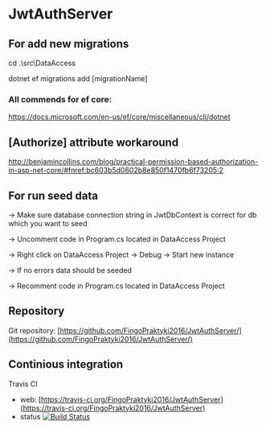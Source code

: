 # JwtAuthServer

## For add new migrations
 cd .\src\DataAccess

 dotnet ef migrations add [migrationName]

 ### All commends for ef core:
 https://docs.microsoft.com/en-us/ef/core/miscellaneous/cli/dotnet

 ## [Authorize] attribute workaround

 http://benjamincollins.com/blog/practical-permission-based-authorization-in-asp-net-core/#fnref:bc603b5d0602b8e850f1470fb6f73205:2

## For run seed data
-> Make sure database connection string in JwtDbContext is correct for db which you want to seed

-> Uncomment code in Program.cs located in DataAccess Project

-> Right click on DataAccess Project -> Debug -> Start new instance

-> If no errors data should be seeded

-> Recomment code in Program.cs located in DataAccess Project

## Repository
Git repository: [https://github.com/FingoPraktyki2016/JwtAuthServer/](https://github.com/FingoPraktyki2016/JwtAuthServer/)

## Continious integration
Travis CI
- web: [https://travis-ci.org/FingoPraktyki2016/JwtAuthServer](https://travis-ci.org/FingoPraktyki2016/JwtAuthServer)
- status 
[![Build Status](https://travis-ci.org/FingoPraktyki2016/JwtAuthServer.svg?branch=master)](https://travis-ci.org/FingoPraktyki2016/JwtAuthServer)

